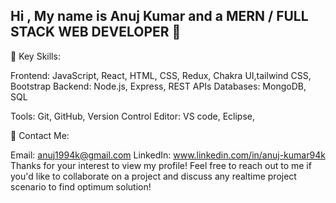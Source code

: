 ## Hi , My name is Anuj Kumar and a MERN / FULL STACK WEB DEVELOPER 👋
🌟 Key Skills:

Frontend: JavaScript, React, HTML, CSS, Redux, Chakra UI,tailwind CSS, Bootstrap
Backend: Node.js, Express, REST APIs
Databases: MongoDB, SQL

Tools: Git, GitHub, Version Control
Editor: VS code, Eclipse,

💼 Contact Me:

Email: anuj1994k@gmail.com
LinkedIn: www.linkedin.com/in/anuj-kumar94k
Thanks for your interest to view my profile! Feel free to reach out to me  if you'd like to collaborate on a project and discuss any realtime project scenario to find optimum solution!
<!--
**ANUJ1994k/anuj1994k** is a ✨ _special_ ✨ repository because its `README.md` (this file) appears on your GitHub profile.

Here are some ideas to get you started:

- 🔭 I’m currently working on ...
- 🌱 I’m currently learning ...
- 👯 I’m looking to collaborate on ...
- 🤔 I’m looking for help with ...
- 💬 Ask me about ...
- 📫 How to reach me: ...
- 😄 Pronouns: ...
- ⚡ Fun fact: ...
-->
